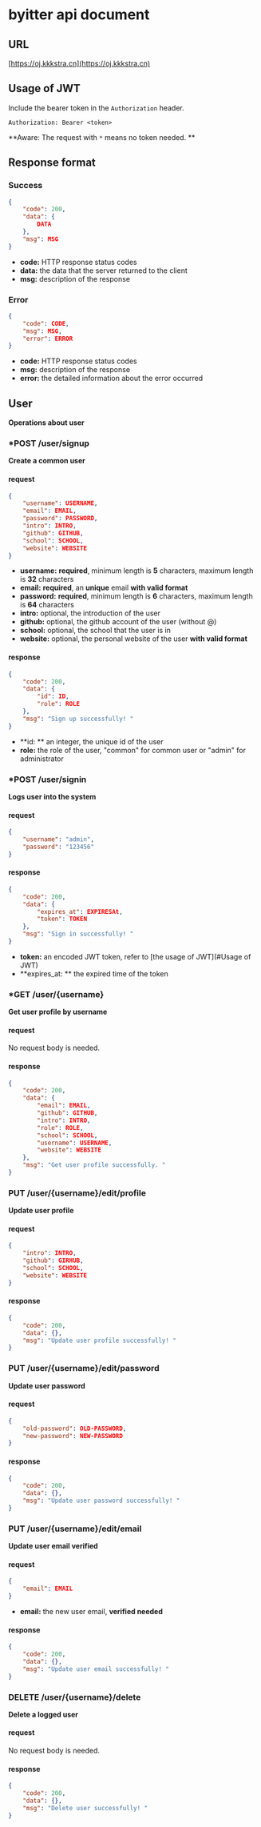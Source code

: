 # byitter api document

## URL

[https://oj.kkkstra.cn](https://oj.kkkstra.cn)

## Usage of JWT

Include the bearer token in the `Authorization` header. 

```http
Authorization: Bearer <token>
```

**Aware: The request with `*` means no token needed. **

## Response format

### Success

```json
{
	"code": 200,
    "data": {
        DATA
    },
    "msg": MSG
}
```

- **code:** HTTP response status codes
- **data:** the data that the server returned to the client
- **msg:** description of the response

### Error

```json
{
    "code": CODE,
    "msg": MSG,
    "error": ERROR
}
```

- **code:** HTTP response status codes
- **msg:** description of the response
- **error:** the detailed information about the error occurred

## User

**Operations about user**

### \*POST /user/signup

**Create a common user**

#### request

```json
{
    "username": USERNAME,
    "email": EMAIL,
    "password": PASSWORD,
    "intro": INTRO,
    "github": GITHUB,
    "school": SCHOOL,
    "website": WEBSITE
}
```

- **username:** **required**, minimum length is **5** characters, maximum length is **32** characters
- **email:** **required**, an **unique** email **with valid format**
- **password:** **required**, minimum length is **6** characters, maximum length is **64** characters
- **intro:** optional, the introduction of the user
- **github:** optional, the github account of the user (without @)
- **school:** optional, the school that the user is in
- **website:** optional, the personal website of the user **with valid format**

#### response

```json
{
    "code": 200,
    "data": {
        "id": ID,
        "role": ROLE
    },
    "msg": "Sign up successfully! "
}
```

- **id: ** an integer, the unique id of the user
- **role:** the role of the user, "common" for common user or "admin" for administrator

### \*POST /user/signin

**Logs user into the system**

#### request

```json
{
    "username": "admin",
    "password": "123456"
}
```

#### response

```json
{
    "code": 200,
    "data": {
        "expires_at": EXPIRESAt,
        "token": TOKEN
    },
    "msg": "Sign in successfully! "
}
```

- **token:** an encoded JWT token, refer to [the usage of JWT](#Usage of JWT)
- **expires_at: ** the expired time of the token

### \*GET /user/{username}

**Get user profile by username**

#### request

No request body is needed. 

#### response

```json
{
    "code": 200,
    "data": {
        "email": EMAIL,
        "github": GITHUB,
        "intro": INTRO,
        "role": ROLE,
        "school": SCHOOL,
        "username": USERNAME,
        "website": WEBSITE
    },
    "msg": "Get user profile successfully. "
}
```

### PUT /user/{username}/edit/profile

**Update user profile**

#### request

```json
{
    "intro": INTRO,
    "github": GIRHUB,
    "school": SCHOOL,
    "website": WEBSITE
}
```

#### response

```json
{
    "code": 200,
    "data": {},
    "msg": "Update user profile successfully! "
}
```

### PUT /user/{username}/edit/password

**Update user password**

#### request

```json
{
    "old-password": OLD-PASSWORD,
    "new-password": NEW-PASSWORD
}
```

#### response

```json
{
    "code": 200,
    "data": {},
    "msg": "Update user password successfully! "
}
```

### PUT /user/{username}/edit/email

**Update user email verified**

#### request

```json
{
    "email": EMAIL
}
```

- **email:** the new user email, **verified needed**

#### response

```json
{
    "code": 200,
    "data": {},
    "msg": "Update user email successfully! "
}
```

### DELETE /user/{username}/delete

**Delete a logged user**

#### request

No request body is needed. 

#### response

```json
{
    "code": 200,
    "data": {},
    "msg": "Delete user successfully! "
}
```

